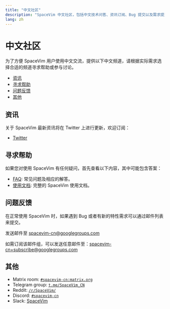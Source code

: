 ```yaml
---
title: "中文社区"
description: "SpaceVim 中文社区，包括中文技术问答、资讯订阅、Bug 提交以及需求提交，让沟通更加便利。"
lang: zh
---
```


# 中文社区

为了方便 SpaceVim 用户使用中文交流，提供以下中文频道，请根据实际需求选择合适的频道寻求帮助或参与讨论。

<!-- vim-markdown-toc GFM -->

- [资讯](#资讯)
- [寻求帮助](#寻求帮助)
- [问题反馈](#问题反馈)
- [其他](#其他)

<!-- vim-markdown-toc -->


## 资讯

关于 SpaceVim 最新资讯将在 Twitter 上进行更新，欢迎订阅：

- <i class="fab fa-twitter"></i> [Twitter](https://twitter.com/SpaceVim)

## 寻求帮助

如果您对使用 SpaceVim 有任何疑问，首先查看以下内容，其中可能包含答案：

- [FAQ](../faq/): 常见问题及相应的解答。
- [使用文档](../documentation/): 完整的 SpaceVim 使用文档。

## 问题反馈

在正常使用 SpaceVim 时，如果遇到 Bug 或者有新的特性需求可以通过邮件列表来提交。

发送邮件至 [spacevim-cn@googlegroups.com](mailto:spacevim-cn@googlegroups.com)

如需订阅该邮件组，可以发送任意邮件至：[spacevim-cn+subscribe@googlegroups.com](mailto:spacevim-cn+subscribe@googlegroups.com)

## 其他

- Matrix room: [`#spacevim-cn:matrix.org`](https://app.element.io/#/room/#spacevim-cn:matrix.org)
- Telegram group: [`t.me/SpaceVim_CN`](https://t.me/SpaceVim_CN)
- Reddit: [`/r/SpaceVim/`](https://www.reddit.com/r/SpaceVim/)
- Discord: [`#spacevim-cn`](https://discord.gg/g3MGdNB)
- Slack: [SpaceVim](https://join.slack.com/t/spacevim/shared_invite/zt-74w64lg5-bT~~2~zEhtIy1zow53tHJg)
